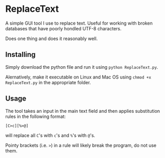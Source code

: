 # ReplaceText
A simple GUI tool I use to replace text. Useful for working with broken databases that have poorly hondled UTF-8 characters.

Does one thing and does it reasonably well.

## Installing
Simply download the python file and run it using `python ReplaceText.py`.

Alernatively, make it executable on Linux and Mac OS using `chmod +x ReplaceText.py` in the appropriate folder.

## Usage
The tool takes an input in the main text field and then applies substitution rules in the following format:

`[C>c][%>@]`

will replace all `C`'s with `c`'s and `%`'s with `@`'s.

Pointy brackets (i.e. `>`) in a rule will likely break the program, do not use them.
